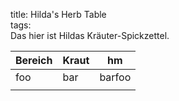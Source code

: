 title: Hilda's Herb Table  
tags:   
Das hier ist Hildas Kräuter-Spickzettel. 

|Bereich|Kraut|hm|
|-|-|-|
|foo|bar|barfoo|
|||